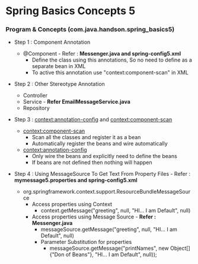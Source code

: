# Spring Basics Concepts 5

### Program & Concepts (com.java.handson.spring_basics5)


* Step 1 : Component Annotation			
	* @Component - Refer : **Messenger.java and  spring-config5.xml**
		* Define the class using this annotations, So no need to define as a separate bean in XML
		* To active this annotation use "context:component-scan" in XML
		
* Step 2 : Other Stereotype Annotation
	* Controller
	* Service - **Refer EmailMessageService.java**
	* Repository
	
* Step 3 : <context:annotation-config> and <context:component-scan>
	* <context:component-scan> 
		* Scan all the classes and register it as a bean
		* Automatically register the beans and wire automatically
	* <context:annotation-config>
		* Only wire the beans and explicitly need to define the beans
		* If beans are not defined then nothing will happen
		
* Step 4 : Using MessageSource To Get Text From Property Files - Refer : **mymessage5.properties and spring-config5.xml**
	* org.springframework.context.support.ResourceBundleMessageSource
		* Access properties using Context
			* context.getMessage("greeting", null, "HI... I am Default", null) 
		* Access properties using Message Source - **Refer : Messenger.java**
			* messageSource.getMessage("greeting", null, "HI... I am Default", null)
			* Parameter Substitution for properties
				* messageSource.getMessage("printNames", new Object[] {"Don of Beans"}, "HI... I am Default", null));

		
		